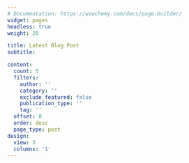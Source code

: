 ```yaml
---
# Documentation: https://wowchemy.com/docs/page-builder/
widget: pages
headless: true
weight: 20

title: Latest Blog Post
subtitle:

content:
  count: 5
  filters:
    author: ''
    category: ''
    exclude_featured: false
    publication_type: ''
    tag: ''
  offset: 0
  order: desc
  page_type: post
design:
  view: 3
  columns: '1'
---
```


